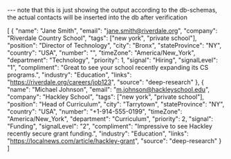 --- note that this is just showing the output according to the db-schemas, the actual contacts will be inserted into the db after verification

[
  {
    "name": "Jane Smith",
    "email": "jane.smith@riverdale.org",
    "company": "Riverdale Country School",
    "tags": ["new york", "private school"],
    "position": "Director of Technology",
    "city": "Bronx",
    "stateProvince": "NY",
    "country": "USA",
    "number": "",
    "timeZone": "America/New_York",
    "department": "Technology",
    "priority": 1,
    "signal": "Hiring",
    "signalLevel": "1",
    "compliment": "Great to see your school recently expanding its CS programs.",
    "industry": "Education",
    "links": "https://riverdale.org/careers/job123",
    "source": "deep-research"
  },
  {
    "name": "Michael Johnson",
    "email": "m.johnson@hackleyschool.edu",
    "company": "Hackley School",
    "tags": ["new york", "private school"],
    "position": "Head of Curriculum",
    "city": "Tarrytown",
    "stateProvince": "NY",
    "country": "USA",
    "number": "+1-914-555-0199",
    "timeZone": "America/New_York",
    "department": "Curriculum",
    "priority": 2,
    "signal": "Funding",
    "signalLevel": "2",
    "compliment": "Impressive to see Hackley recently secure grant funding.",
    "industry": "Education",
    "links": "https://localnews.com/article/hackley-grant",
    "source": "deep-research"
  }
]
